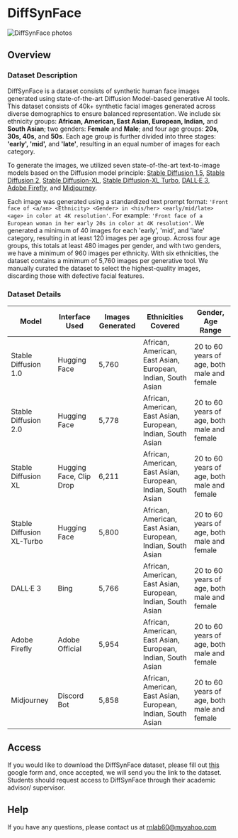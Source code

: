 # DiffSynFace
![DiffSynFace photos](https://github.com/user-attachments/assets/00ef6082-25a5-46ca-81ad-809a74dfb5ae)

## Overview
### Dataset Description

DiffSynFace is a dataset consists of synthetic human face images generated using state-of-the-art Diffusion Model-based generative AI tools. This dataset consists of 40k+ synthetic facial images generated across diverse demographics to ensure balanced representation. We include six ethnicity groups: **African, American, East Asian, European, Indian,** and **South Asian**; two genders: **Female** and **Male**; and four age groups: **20s, 30s, 40s,** and **50s**. Each age group is further divided into three stages: **'early', 'mid',** and **'late'**, resulting in an equal number of images for each category.

To generate the images, we utilized seven state-of-the-art text-to-image models based on the Diffusion model principle: [Stable Diffusion 1.5](https://huggingface.co/runwayml/stable-diffusion-v1-5), [Stable Diffusion 2](https://huggingface.co/stabilityai/stable-diffusion-2), [Stable Diffusion-XL](https://huggingface.co/stabilityai/stable-diffusion-xl-base-1.0), [Stable Diffusion-XL Turbo](https://huggingface.co/stabilityai/sdxl-turbo), [DALL·E 3](https://www.bing.com/images/create), [Adobe Firefly](https://firefly.adobe.com), and [Midjourney](https://www.midjourney.com).

Each image was generated using a standardized text prompt format: `'Front face of <a/an> <Ethnicity> <Gender> in <his/her> <early/mid/late> <age> in color at 4K resolution'`. For example: `'Front face of a European woman in her early 20s in color at 4K resolution'`. 
We generated a minimum of 40 images for each 'early', 'mid', and 'late' category, resulting in at least 120 images per age group. Across four age groups, this totals at least 480 images per gender, and with two genders, we have a minimum of 960 images per ethnicity. With six ethnicities, the dataset contains a minimum of 5,760 images per generative tool. We manually curated the dataset to select the highest-quality images, discarding those with defective facial features.
### Dataset Details

| Model                      | Interface Used                | Images Generated | Ethnicities Covered                                  | Gender, Age Range                       |
|----------------------------|-------------------------------|------------------|------------------------------------------------------|-----------------------------------------|
| Stable Diffusion 1.0       | Hugging Face                  | 5,760            | African, American, East Asian, European, Indian, South Asian | 20 to 60 years of age, both male and female |
| Stable Diffusion 2.0       | Hugging Face                  | 5,778            | African, American, East Asian, European, Indian, South Asian | 20 to 60 years of age, both male and female |
| Stable Diffusion XL        | Hugging Face, Clip Drop        | 6,211            | African, American, East Asian, European, Indian, South Asian | 20 to 60 years of age, both male and female |
| Stable Diffusion XL-Turbo  | Hugging Face                  | 5,800            | African, American, East Asian, European, Indian, South Asian | 20 to 60 years of age, both male and female |
| DALL·E 3                   | Bing                          | 5,766            | African, American, East Asian, European, Indian, South Asian | 20 to 60 years of age, both male and female |
| Adobe Firefly              | Adobe Official                | 5,954            | African, American, East Asian, European, Indian, South Asian | 20 to 60 years of age, both male and female |
| Midjourney                 | Discord Bot                   | 5,858            | African, American, East Asian, European, Indian, South Asian | 20 to 60 years of age, both male and female |






## Access


If you would like to download the DiffSynFace dataset, please fill out [this](https://docs.google.com/forms/d/1GIFmg3hzOK5jbz3S6CnNzhS-1iYyar3zsnpigy35qNI/edit) google form and, once accepted, we will send you the link to the dataset.
Students should request access to DiffSynFace through their academic advisor/ supervisor.

## Help

If you have any questions, please contact us at rnlab60@myyahoo.com
